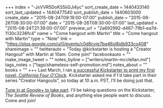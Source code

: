 +++
index = "-JxVVR5DoKS5iiGJi4yc"
sort_create_date = 1440433140
sort_last_updated = 1440477540
sort_publish_date = 1440603000
create_date = "2015-08-24T09:19:00-07:00"
publish_date = "2015-08-26T08:30:00-07:00"
date = "2015-08-26T08:30:00-07:00"
last_updated = "2015-08-24T21:39:00-07:00"
preview_url = "2a692992-d467-79b1-ea7d-1130c3236fc4"
name = "Come hangout with Martin"
title = "Come hangout with Martin"
type = "Note"
link = "https://plus.google.com/u/0/events/c0d6cvie7bq46sl8idb933co408"
shareimage = ""
twitterauto = "Today @kickstarter is hosting a \"Creator Hangout\" with Martin at 10am. Come join!"
facebookauto = ""
make_image_tweet = ""
notes_byline = ["writers/martin-mcclellan.md"]
tags_notes = ["tags/shameless-self-promotion.md"]
notes_about = ""
books = ""
+++
Last March, I ran [a successful Kickstarter to print my first novel, _California Four O'Clock_](https://www.kickstarter.com/projects/hellbox/california-four-oclock-a-novel-about-the-lore-of-p). Kickstarter asked me if I'd take part in their series "Creator Hangouts", so today at 10 a.m. PST, I'll be doing just that. 

[Tune in at Google+ to take part](https://plus.google.com/u/0/events/c0d6cvie7bq46sl8idb933co408). I'll be taking questions on the Kickstarter, _The Seattle Review of Books_, and anything else people want to discuss. Come and join!